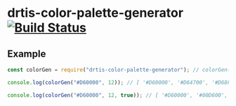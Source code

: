 # drtis-color-palette-generator [![Build Status](https://travis-ci.org/Dr-TIS/color-palette-generator.svg?branch=master)](https://travis-ci.org/Dr-TIS/color-palette-generator)

## Example

```js
const colorGen = require("drtis-color-palette-generator"); // colorGen(baseColor, numberOfColorsToGenerate, mixOutput)

console.log(colorGen("#D60000", 12)); // [ '#D60000', '#D64700', '#D68F00', '#D6D600', '#8FD600', '#47D600', '#00D600', '#00D647', '#00D68F', '#00D6D6', '#008FD6', '#0047D6' ]

console.log(colorGen("#D60000", 12, true)); // [ '#D60000', '#00D600', '#D64700', '#00D647', '#D68F00', '#00D68F', '#D6D600', '#00D6D6', '#8FD600', '#008FD6', '#47D600', '#0047D6' ]
```
